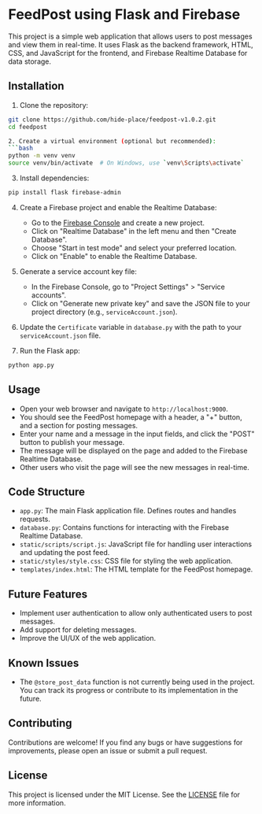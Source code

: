 # FeedPost using Flask and Firebase

This project is a simple web application that allows users to post messages and view them in real-time. It uses Flask as the backend framework, HTML, CSS, and JavaScript for the frontend, and Firebase Realtime Database for data storage.


## Installation

1. Clone the repository:
```bash
git clone https://github.com/hide-place/feedpost-v1.0.2.git
cd feedpost

2. Create a virtual environment (optional but recommended):
```bash
python -m venv venv
source venv/bin/activate  # On Windows, use `venv\Scripts\activate`
```

3. Install dependencies:
```bash
pip install flask firebase-admin
```

4. Create a Firebase project and enable the Realtime Database:
   - Go to the [Firebase Console](https://console.firebase.google.com/) and create a new project.
   - Click on "Realtime Database" in the left menu and then "Create Database".
   - Choose "Start in test mode" and select your preferred location.
   - Click on "Enable" to enable the Realtime Database.

5. Generate a service account key file:
   - In the Firebase Console, go to "Project Settings" > "Service accounts".
   - Click on "Generate new private key" and save the JSON file to your project directory (e.g., `serviceAccount.json`).

6. Update the `Certificate` variable in `database.py` with the path to your `serviceAccount.json` file.

7. Run the Flask app:
```bash
python app.py
```

## Usage

- Open your web browser and navigate to `http://localhost:9000`.
- You should see the FeedPost homepage with a header, a "+" button, and a section for posting messages.
- Enter your name and a message in the input fields, and click the "POST" button to publish your message.
- The message will be displayed on the page and added to the Firebase Realtime Database.
- Other users who visit the page will see the new messages in real-time.

## Code Structure

- `app.py`: The main Flask application file. Defines routes and handles requests.
- `database.py`: Contains functions for interacting with the Firebase Realtime Database.
- `static/scripts/script.js`: JavaScript file for handling user interactions and updating the post feed.
- `static/styles/style.css`: CSS file for styling the web application.
- `templates/index.html`: The HTML template for the FeedPost homepage.



## Future Features

- Implement user authentication to allow only authenticated users to post messages.
- Add support for deleting messages.
- Improve the UI/UX of the web application.

## Known Issues

- The `@store_post_data` function is not currently being used in the project. You can track its progress or contribute to its implementation in the future.


## Contributing

Contributions are welcome! If you find any bugs or have suggestions for improvements, please open an issue or submit a pull request.


## License

This project is licensed under the MIT License. See the [LICENSE](LICENSE) file for more information.
